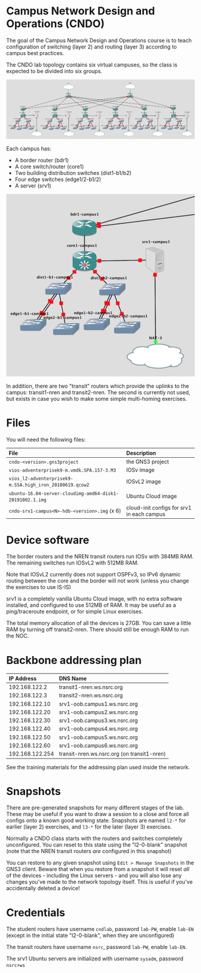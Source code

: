 # Campus Network Design and Operations (CNDO)

The goal of the Campus Network Design and Operations course is to teach
configuration of switching (layer 2) and routing (layer 3) according to
campus best practices.

The CNDO lab topology contains six virtual campuses, so the class is
expected to be divided into six groups.

![CNDO topology](cndo-complete.png)

Each campus has:

* A border router (bdr1)
* A core switch/router (core1)
* Two building distribution switches (dist1-b1/b2)
* Four edge switches (edge1/2-b1/2)
* A server (srv1)

![Campus topology](cndo-campus.png)

In addition, there are two "transit" routers which provide the uplinks to
the campus: transit1-nren and transit2-nren.  The second is currently not
used, but exists in case you wish to make some simple multi-homing
exercises.

# Files

You will need the following files:

File | Description
:--- | :----------
`cndo-<version>.gns3project` | the GNS3 project
`vios-adventerprisek9-m.vmdk.SPA.157-3.M3` | IOSv image
`vios_l2-adventerprisek9-m.SSA.high_iron_20180619.qcow2` | IOSvL2 image
`ubuntu-16.04-server-cloudimg-amd64-disk1-20191002.1.img` | Ubuntu Cloud image
`cndo-srv1-campus<N>-hdb-<version>.img` (x 6) | cloud-init configs for srv1 in each campus

# Device software

The border routers and the NREN transit routers run IOSv with 384MB RAM. 
The remaining switches run IOSvL2 with 512MB RAM.

Note that IOSvL2 currently does not support OSPFv3, so IPv6 dynamic routing
between the core and the border will not work (unless you change the
exercises to use IS-IS)

srv1 is a completely vanilla Ubuntu Cloud image, with no extra software
installed, and configured to use 512MB of RAM.  It may be useful as a
ping/traceroute endpoint, or for simple Linux exercises.

The total memory allocation of all the devices is 27GB.  You can save a
little RAM by turning off transit2-nren.  There should still be enough RAM
to run the NOC.

# Backbone addressing plan

IP Address      | DNS Name
:-------------- | :---------------------------
192.168.122.2   | transit1-nren.ws.nsrc.org
192.168.122.3   | transit2-nren.ws.nsrc.org
192.168.122.10  | srv1-oob.campus1.ws.nsrc.org
192.168.122.20  | srv1-oob.campus2.ws.nsrc.org
192.168.122.30  | srv1-oob.campus3.ws.nsrc.org
192.168.122.40  | srv1-oob.campus4.ws.nsrc.org
192.168.122.50  | srv1-oob.campus5.ws.nsrc.org
192.168.122.60  | srv1-oob.campus6.ws.nsrc.org
192.168.122.254 | transit-nren.ws.nsrc.org (on transit1-nren)

See the training materials for the addressing plan used inside the network.

# Snapshots

There are pre-generated snapshots for many different stages of the lab. 
These may be useful if you want to draw a session to a close and force all
configs onto a known good working state.  Snapshots are named `l2-*` for
earlier (layer 2) exercises, and `l3-*` for the later (layer 3) exercises.

Normally a CNDO class starts with the routers and switches completely
unconfigured.  You can reset to this state using the "l2-0-blank" snapshot
(note that the NREN transit routers *are* configured in this snapshot)

You can restore to any given snapshot using `Edit > Manage Snapshots` in the
GNS3 client.  Beware that when you restore from a snapshot it will reset
*all* of the devices - including the Linux servers - and you will also lose
any changes you've made to the network topology itself.  This is useful if
you've accidentally deleted a device!

# Credentials

The student routers have username `cndlab`, password `lab-PW`, enable `lab-EN`
(except in the initial state "l2-0-blank", when they are unconfigured)

The transit routers have username `nsrc`, password `lab-PW`, enable
`lab-EN`.

The srv1 Ubuntu servers are initialized with username `sysadm`, password
`nsrc+ws`
